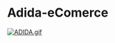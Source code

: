# Adida-eComerce

[![ADIDA.gif](https://i.postimg.cc/0Q9TF4Fy/ADIDA.gif)](https://postimg.cc/jWk3JMRp)

